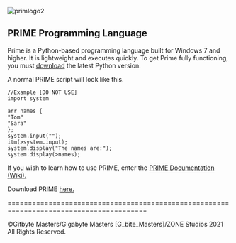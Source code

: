 ![primlogo2](https://user-images.githubusercontent.com/76265961/135762611-629fd6aa-c110-4eb2-8a05-6a57bc055f1e.PNG)

## PRIME Programming Language
Prime is a Python-based programming language built for Windows 7 and higher. It is lightweight and executes quickly. To get Prime fully functioning, you must [download](https://www.python.org/downloads/) the latest Python version.


A normal PRIME script will look like this.
```
//Example [DO NOT USE]
import system

arr names {
"Tom"
"Sara"
};
system.input("");
itm(>system.input);
system.display("The names are:");
system.display(>names);
```
If you wish to learn how to use PRIME, enter the [PRIME Documentation (Wiki).](https://github.com/GitbyteMaster/PRIME-Lang/wiki)

Download PRIME [here.](https://github.com/GitbyteMaster/PRIME-Lang/raw/main/PRIME.zip)

========================================================================================

©Gitbyte Masters/Gigabyte Masters [G_bite_Masters]/ZONE Studios 2021 All Rights Reserved.
